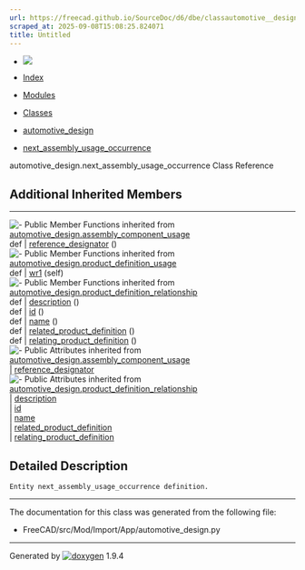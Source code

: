```yaml
---
url: https://freecad.github.io/SourceDoc/d6/dbe/classautomotive__design_1_1next__assembly__usage__occurrence.html
scraped_at: 2025-09-08T15:08:25.824071
title: Untitled
---
```


  * [ ![](https://www.freecad.org/svg/logo-freecad.svg) ](https://freecadweb.org "FreeCAD")
  * [Index](../../index.html "Index")
  * [Modules](../../modules.html "Modules list")
  * [Classes](../../annotated.html "Annotated list")

  * [automotive_design](../../d4/ddf/namespaceautomotive__design.html)
  * [next_assembly_usage_occurrence](../../d6/dbe/classautomotive__design_1_1next__assembly__usage__occurrence.html)

automotive_design.next_assembly_usage_occurrence Class Reference

##  Additional Inherited Members  
  
---  
![-](../../closed.png) Public Member Functions inherited from
[automotive_design.assembly_component_usage](../../de/de4/classautomotive__design_1_1assembly__component__usage.html)  
def | [reference_designator](../../de/de4/classautomotive__design_1_1assembly__component__usage.html#a7a0d020919dda867cbba40b1fd62afce) ()  
![-](../../closed.png) Public Member Functions inherited from
[automotive_design.product_definition_usage](../../d6/d51/classautomotive__design_1_1product__definition__usage.html)  
def | [wr1](../../d6/d51/classautomotive__design_1_1product__definition__usage.html#a1b9a87b051e6f8f5626be517305ba14a) (self)  
![-](../../closed.png) Public Member Functions inherited from
[automotive_design.product_definition_relationship](../../d4/d9d/classautomotive__design_1_1product__definition__relationship.html)  
def | [description](../../d4/d9d/classautomotive__design_1_1product__definition__relationship.html#a7fae75453fae00fcb7fbdbdeca822dcc) ()  
def | [id](../../d4/d9d/classautomotive__design_1_1product__definition__relationship.html#ae8e97311578df69cea700c0f53141a0e) ()  
def | [name](../../d4/d9d/classautomotive__design_1_1product__definition__relationship.html#aae1e9b63ca199974a2ff9baca1c1f50d) ()  
def | [related_product_definition](../../d4/d9d/classautomotive__design_1_1product__definition__relationship.html#abf01d576adfeb1f18496fe97886242f3) ()  
def | [relating_product_definition](../../d4/d9d/classautomotive__design_1_1product__definition__relationship.html#a0d4abc8f217bd29f233d6e9fe3d70e4b) ()  
![-](../../closed.png) Public Attributes inherited from
[automotive_design.assembly_component_usage](../../de/de4/classautomotive__design_1_1assembly__component__usage.html)  
|
[reference_designator](../../de/de4/classautomotive__design_1_1assembly__component__usage.html#a3b9fc83dac1cf1567e10a6c6a0de608d)  
![-](../../closed.png) Public Attributes inherited from
[automotive_design.product_definition_relationship](../../d4/d9d/classautomotive__design_1_1product__definition__relationship.html)  
|
[description](../../d4/d9d/classautomotive__design_1_1product__definition__relationship.html#a42164bd70dc59ddf47bda80a46cf035a)  
|
[id](../../d4/d9d/classautomotive__design_1_1product__definition__relationship.html#aded7c551700791620e185b73ac3dabaa)  
|
[name](../../d4/d9d/classautomotive__design_1_1product__definition__relationship.html#ae895328775ad0a6e909641acf70cfa35)  
|
[related_product_definition](../../d4/d9d/classautomotive__design_1_1product__definition__relationship.html#a68913ee57e66da588d2efc47a0eef813)  
|
[relating_product_definition](../../d4/d9d/classautomotive__design_1_1product__definition__relationship.html#a629db485b95eb8e6a39f2f0f2e164e2f)  
  
## Detailed Description

    
    
    Entity next_assembly_usage_occurrence definition.

* * *

The documentation for this class was generated from the following file:

  * FreeCAD/src/Mod/Import/App/automotive_design.py

* * *

Generated by
[![doxygen](../../doxygen.svg)](https://www.doxygen.org/index.html) 1.9.4

